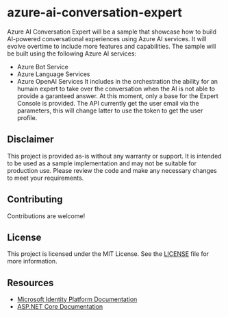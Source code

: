 # azure-ai-conversation-expert
Azure AI Conversation Expert will be a sample that showcase how to build AI-powered conversational experiences using Azure AI services. 
It will evolve overtime to include more features and capabilities. The sample will be built using the following Azure AI services:
- Azure Bot Service
- Azure Language Services
- Azure OpenAI Services
It includes in the orchestration the ability for an humain expert to take over the conversation when the AI is not able to provide 
a garanteed answer.  At this moment, only a base for the Expert Console is provided. The API currently get the user email via the parameters, 
this will change latter to use the token to get the user profile.

## Disclaimer

This project is provided as-is without any warranty or support. It is intended to be used as a sample implementation and may not be suitable 
for production use. Please review the code and make any necessary changes to meet your requirements.

## Contributing

Contributions are welcome!

## License

This project is licensed under the MIT License. See the [LICENSE](LICENSE) file for more information.

## Resources

- [Microsoft Identity Platform Documentation](https://docs.microsoft.com/en-us/azure/active-directory/develop/)
- [ASP.NET Core Documentation](https://docs.microsoft.com/en-us/aspnet/core/)
